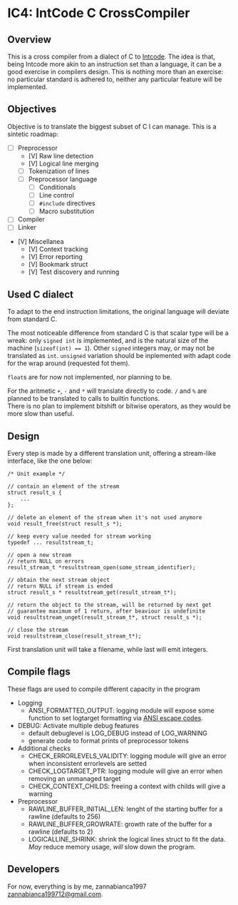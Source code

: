 # IC4: IntCode C CrossCompiler

## Overview

This is a cross compiler from a dialect of C to [Intcode](https://esolangs.org/wiki/Intcode). 
The idea is that, being Intcode more akin to an instruction set than a language, it can be a good exercise in compilers design.
This is nothing more than an exercise: no particular standard is adhered to, neither any particular feature will be implemented.

## Objectives

Objective is to translate the biggest subset of C I can manage.
This is a sintetic roadmap:

- [ ] Preprocessor
    - [V] Raw line detection
    - [V] Logical line merging
    - [ ] Tokenization of lines
    - [ ] Preprocessor language
        - [ ] Conditionals
        - [ ] Line control
        - [ ] `#include` directives
        - [ ] Macro substitution
- [ ] Compiler
- [ ] Linker
- [V] Miscellanea
    - [V] Context tracking
    - [V] Error reporting
    - [V] Bookmark struct
    - [V] Test discovery and running

## Used C dialect

To adapt to the end instruction limitations, the original language will deviate from standard C.

The most noticeable difference from standard C is that scalar type will be a wreak: only `signed int` is implemented, and is the natural size of the machine (`sizeof(int) == 1`). Other `signed` integers may, or may not be translated as `int`. `unsigned` variation should be inplemented with adapt code for the wrap around (requested fot them).

`float`s are for now not implemented, nor planning to be.

For the aritmetic `+`, `-` and `*` will translate directly to code. `/` and `%` are planned to be translated to calls to builtin functions.  
There is no plan to implement bitshift or bitwise operators, as they would be more slow than useful.

## Design

Every step is made by a different translation unit, offering a stream-like interface, like the one below:

    /* Unit example */

    // contain an element of the stream
    struct result_s {
        ...
    };

    // delete an element of the stream when it's not used anymore
    void result_free(struct result_s *);

    // keep every value needed for stream working
    typedef ... resultstream_t;

    // open a new stream
    // return NULL on errors
    result_stream_t *resultstream_open(some_stream_identifier);

    // obtain the next stream object
    // return NULL if stream is ended
    struct result_s * resultstream_get(result_stream_t*);

    // return the object to the stream, will be returned by next get
    // guarantee maximum of 1 return, after beaviour is undefinite
    void resultstream_unget(result_stream_t*, struct result_s *);
    
    // close the stream
    void resultstream_close(result_stream_t*);

First translation unit will take a filename, while last will emit integers.

## Compile flags

These flags are used to compile different capacity in the program

- Logging
    - ANSI_FORMATTED_OUTPUT: logging module will expose some function to set logtarget formatting via [ANSI escape codes](https://en.wikipedia.org/wiki/ANSI_escape_code).
- DEBUG: Activate multiple debug features
    - default debuglevel is LOG_DEBUG instead of LOG_WARNING
    - generate code to format prints of preprocessor tokens
- Additional checks
    - CHECK_ERRORLEVELS_VALIDITY: logging module will give an error when inconsistent errorlevels are setted
    - CHECK_LOGTARGET_PTR: logging module will give an error when removing an unmanaged target
    - CHECK_CONTEXT_CHILDS: freeing a context with childs will give a warning
- Preprocessor
    - RAWLINE_BUFFER_INITIAL_LEN: lenght of the starting buffer for a rawline (defaults to 256)
    - RAWLINE_BUFFER_GROWRATE: growth rate of the buffer for a rawline (defaults to 2)
    - LOGICALLINE_SHRINK: shrink the logical lines struct to fit the data. *May* reduce memory usage, *will* slow down the program.

## Developers

For now, everything is by me, zannabianca1997 <zannabianca199712@gmail.com>.